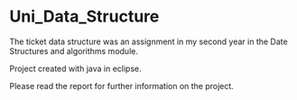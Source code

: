 # Uni_Data_Structure

The ticket data structure was an assignment in my second year in the Date Structures and algorithms module.

Project created with java in eclipse.

Please read the report for further information on the project.

